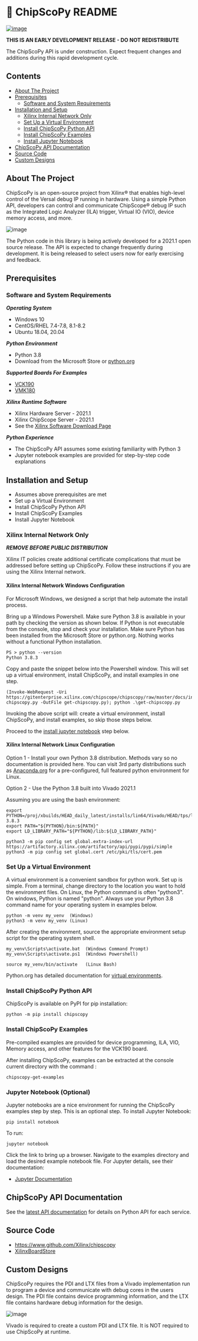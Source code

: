 # 🐍 ChipScoPy README

[![image](https://img.shields.io/badge/code%20style-black-000000.svg)](https://github.com/psf/black)

**THIS IS AN EARLY DEVELOPMENT RELEASE - DO NOT REDISTRIBUTE**

The ChipScoPy API is under construction. Expect frequent changes and additions during this rapid development cycle.

## Contents

-   [About The Project](#about-the-project)
-   [Prerequisites](#prerequisites)
    -   [Software and System
        Requirements](#software-and-system-requirements)
-   [Installation and Setup](#installation-and-setup)
    -   [Xilinx Internal Network Only](#xilinx-internal-network-only)
    -   [Set Up a Virtual Environment](#set-up-a-virtual-environment)
    -   [Install ChipScoPy Python API](#install-chipscopy-python-api)
    -   [Install ChipScoPy Examples](#install-chipscopy-examples)
    -   [Install Jupyter Notebook](#jupyter-notebook-optional)
-   [ChipScoPy API Documentation](#chipscopy-api-documentation)
-   [Source Code](#source-code)
-   [Custom Designs](#custom-designs)

## About The Project

ChipScoPy is an open-source project from Xilinx® that enables high-level control of the Versal debug IP running in hardware. Using a simple Python API, developers can control and communicate ChipScope® debug IP such as the Integrated Logic Analyzer (ILA) trigger, Virtual IO (VIO), device memory access, and more.

![image](docs/images/chipscopy_overview.png)

The Python code in this library is being actively developed for a 2021.1 open source release. The API is expected to change frequently during development. It is being released to select users now for early exercising and feedback.

## Prerequisites

### Software and System Requirements

***Operating System***

- Windows 10
- CentOS/RHEL 7.4-7.8, 8.1-8.2
- Ubuntu 18.04, 20.04

***Python Environment***

- Python 3.8
-   Download from the Microsoft Store or [python.org](https://www.python.org/downloads/)

***Supported Boards For Examples***

- [VCK190](https://www.xilinx.com/products/boards-and-kits/vck190.html)
- [VMK180](https://www.xilinx.com/products/boards-and-kits/vmk180.html)

***Xilinx Runtime Software***

- Xilinx Hardware Server - 2021.1
- Xilinx ChipScope Server - 2021.1
- See the [Xilinx Software Download Page](https://www.xilinx.com/support/download.html)

***Python Experience***

- The ChipScoPy API assumes some existing familiarity with Python 3
- Jupyter notebook examples are provided for step-by-step code explanations


## Installation and Setup

-   Assumes above prerequisites are met
-   Set up a Virtual Environment
-   Install ChipScoPy Python API
-   Install ChipScoPy Examples
-   Install Jupyter Notebook

### Xilinx Internal Network Only

***REMOVE BEFORE PUBLIC DISTRIBUTION***

Xilinx IT policies create additional certificate complications that must be addressed before setting up ChipScoPy. Follow these instructions if you are using the Xilinx Internal network.

#### Xilinx Internal Network Windows Configuration

For Microsoft Windows, we designed a script that help automate the install process. 

Bring up a Windows Powershell. Make sure Python 3.8 is available in your path by checking the version as shown below.  If Python is not executable from the console, stop and check your installation. Make sure Python has been installed from the Microsoft Store or python.org. Nothing works without a functional Python installation.

    PS > python --version
    Python 3.8.3


Copy and paste the snippet below into the Powershell window. This will set up a virtual environment, install ChipScoPy, and install examples in one step. 

    (Invoke-WebRequest -Uri https://gitenterprise.xilinx.com/chipscope/chipscopy/raw/master/docs/internal/get-chipscopy.py -OutFile get-chipscopy.py); python .\get-chipscopy.py


Invoking the above script will: create a virtual environment, install ChipScoPy, and install examples, so skip those steps below.

Proceed to the [install jupyter notebook](#jupyter-notebook-optional)
step below.

#### Xilinx Internal Network Linux Configuration

Option 1 - Install your own Python 3.8 distribution. Methods vary so no documentation is provided here. You can visit 3rd party distributions such as [Anaconda.org](https://anaconda.org/) for a pre-configured, full featured python environment for Linux.

Option 2 - Use the Python 3.8 built into Vivado 2021.1

Assuming you are using the bash environment:

```
export PYTHON=/proj/xbuilds/HEAD_daily_latest/installs/lin64/Vivado/HEAD/tps/lnx64/python-3.8.3
export PATH="${PYTHON}/bin:${PATH}"
export LD_LIBRARY_PATH="${PYTHON}/lib:${LD_LIBRARY_PATH}"

python3 -m pip config set global.extra-index-url https://artifactory.xilinx.com/artifactory/api/pypi/pypi/simple
python3 -m pip config set global.cert /etc/pki/tls/cert.pem
```

### Set Up a Virtual Environment

A virtual environment is a convenient sandbox for python work. Set up is simple. From a terminal, change directory to the location you want to hold the environment files. 
On Linux, the Python command is often "python3". On windows, Python is named "python". Always use your Python 3.8 command name for your operating system in examples below.

    python -m venv my_venv  (Windows)
    python3 -m venv my_venv (Linux)

After creating the environment, source the appropriate environment setup script for the operating system shell.

    my_venv\Scripts\activate.bat  (Windows Command Prompt)
    my_venv\Scripts\activate.ps1  (Windows Powershell)
    
    source my_venv/bin/activate   (Linux Bash)

Python.org has detailed documentation for [virtual environments](https://docs.python.org/3.8/tutorial/venv.html).

### Install ChipScoPy Python API

ChipScoPy is available on PyPI for pip installation: 

    python -m pip install chipscopy

### Install ChipScoPy Examples

Pre-compiled examples are provided for device programming, ILA, VIO, Memory access, and other features for the VCK190 board.

After installing ChipScoPy, examples can be extracted at the console current directory with the command :

    chipscopy-get-examples

### Jupyter Notebook (Optional)

Jupyter notebooks are a nice environment for running the ChipScoPy examples step by step. This is an optional step. To install Jupyter Notebook:

    pip install notebook

To run:

    jupyter notebook

Click the link to bring up a browser. Navigate to the examples directory and load the desired example notebook file. For Jupyter details, see their documentation:

- [Jupyter Documentation](https://jupyter.org/install)

## ChipScoPy API Documentation

See the [latest API documentation](https://pages.gitenterprise.xilinx.com/chipscope/chipscopy/2021.1/) for details on Python API for each service.

## Source Code

-   <https://www.github.com/Xilinx/chipscopy>
-   [XilinxBoardStore](https://github.com/Xilinx/XilinxBoardStore)

## Custom Designs

ChipScoPy requires the PDI and LTX files from a Vivado implementation run to program a device and communicate with debug cores in the users design. The PDI file contains device programming information, and the LTX file contains hardware debug information for the design.

![image](docs/images/chipscopy_vivado.png)

Vivado is required to create a custom PDI and LTX file. It is NOT required to use ChipScoPy at runtime.
